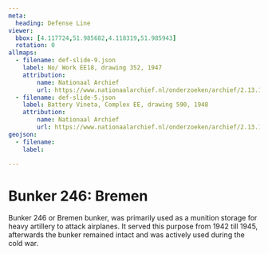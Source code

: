 ```yaml
---
meta:
  heading: Defense Line
viewer:
  bbox: [4.117724,51.985682,4.118319,51.985943]
  rotation: 0
allmaps:
  - filename: def-slide-9.json
    label: No/ Work EE18, drawing 352, 1947
    attribution:
        name: Nationaal Archief 
        url: https://www.nationaalarchief.nl/onderzoeken/archief/2.13.167/invnr/716/file/NL-HaNA_2.13.167_716_09?eadID=2.13.167&unitID=716&query=
  - filename: def-slide-5.json
    label: Battery Vineta, Complex EE, drawing 590, 1948
    attribution: 
        name: Nationaal Archief
        url: https://www.nationaalarchief.nl/onderzoeken/archief/2.13.167/invnr/333/file/NL-HaNA_2.13.167_333_01?eadID=2.13.167&unitID=333&query=
geojson:
  - filename: 
    label:

---
```


# Bunker 246: Bremen

Bunker 246 or Bremen bunker, was primarily used as a munition storage for heavy artillery to attack airplanes. It served this purpose from 1942 till 1945, afterwards the bunker remained intact and was actively used during the cold war.